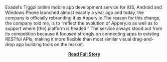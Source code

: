 <p>Exadel’s Tiggzi online mobile app development service for iOS, Android and Windows Phone launched almost exactly a year ago and today, the company is officially rebranding it as Appery.io.The reason for this change, the company told me, is to “reflect the evolution of Appery.io as well as to support where [the] platform is headed.” The service always stood out from its competition because it focused strongly on connecting apps to existing RESTful APIs, making it more flexible than most similar visual drag-and-drop app building tools on the market.</p>
<center><p><a href="http://techcrunch.com/2013/04/23/visual-mobile-app-builder-tiggzi-relaunches-as-appery-io-adds-new-enterprise-features/" style='padding:25px; font-sze:18px; font-weight: bold;'>Read Full Story</a></p></center>
